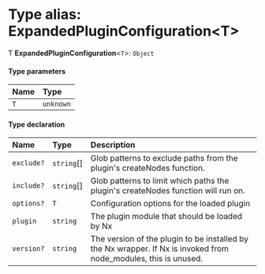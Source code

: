 # Type alias: ExpandedPluginConfiguration\<T\>

Ƭ **ExpandedPluginConfiguration**\<`T`\>: `Object`

#### Type parameters

| Name | Type      |
| :--- | :-------- |
| `T`  | `unknown` |

#### Type declaration

| Name       | Type       | Description                                                                                                      |
| :--------- | :--------- | :--------------------------------------------------------------------------------------------------------------- |
| `exclude?` | `string`[] | Glob patterns to exclude paths from the plugin's createNodes function.                                           |
| `include?` | `string`[] | Glob patterns to limit which paths the plugin's createNodes function will run on.                                |
| `options?` | `T`        | Configuration options for the loaded plugin                                                                      |
| `plugin`   | `string`   | The plugin module that should be loaded by Nx                                                                    |
| `version?` | `string`   | The version of the plugin to be installed by the Nx wrapper. If Nx is invoked from node_modules, this is unused. |
